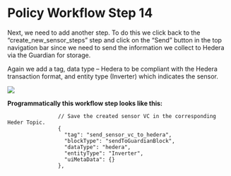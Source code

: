 # Policy Workflow Step 14

Next, we need to add another step. To do this we click back to the “create\_new\_sensor\_steps” step and click on the “Send” button in the top navigation bar since we need to send the information we collect to Hedera via the Guardian for storage.

Again we add a tag, data type – Hedera to be compliant with the Hedera transaction format, and entity type (Inverter) which indicates the sensor.

![](../../../../../.gitbook/assets/PW\_image\_20.png)

**Programmatically this workflow step looks like this:**

```
                // Save the created sensor VC in the corresponding Heder Topic.
                {
                  "tag": "send_sensor_vc_to_hedera",
                  "blockType": "sendToGuardianBlock",
                  "dataType": "hedera",
                  "entityType": "Inverter",
                  "uiMetaData": {}
                },
```
